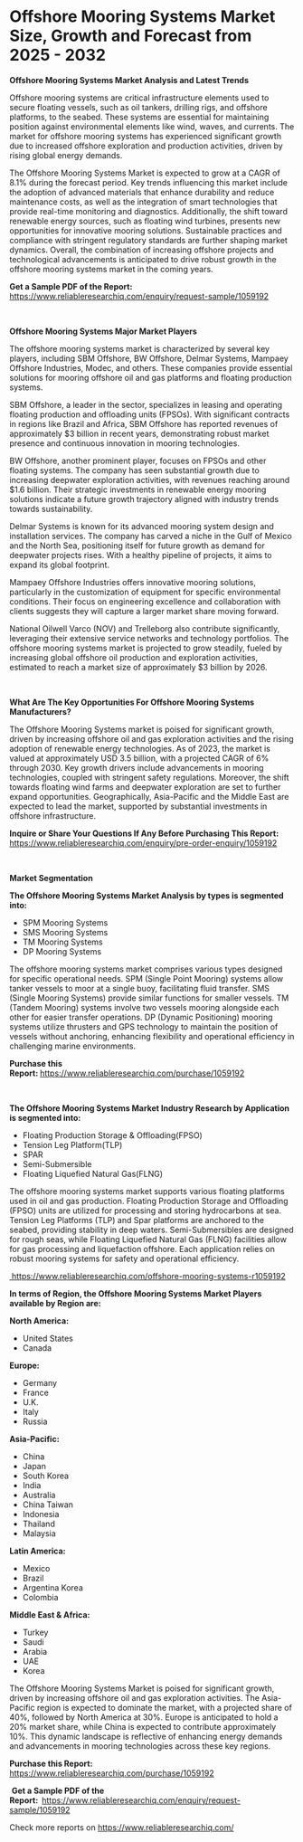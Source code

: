 <p><h1>Offshore Mooring Systems Market Size, Growth and Forecast from 2025 - 2032</h1></p><p><strong>Offshore Mooring Systems Market Analysis and Latest Trends</strong></p>
<p><p>Offshore mooring systems are critical infrastructure elements used to secure floating vessels, such as oil tankers, drilling rigs, and offshore platforms, to the seabed. These systems are essential for maintaining position against environmental elements like wind, waves, and currents. The market for offshore mooring systems has experienced significant growth due to increased offshore exploration and production activities, driven by rising global energy demands.</p><p>The Offshore Mooring Systems Market is expected to grow at a CAGR of 8.1% during the forecast period. Key trends influencing this market include the adoption of advanced materials that enhance durability and reduce maintenance costs, as well as the integration of smart technologies that provide real-time monitoring and diagnostics. Additionally, the shift toward renewable energy sources, such as floating wind turbines, presents new opportunities for innovative mooring solutions. Sustainable practices and compliance with stringent regulatory standards are further shaping market dynamics. Overall, the combination of increasing offshore projects and technological advancements is anticipated to drive robust growth in the offshore mooring systems market in the coming years.</p></p>
<p><strong>Get a Sample PDF of the Report:&nbsp;</strong> <a href="https://www.reliableresearchiq.com/enquiry/request-sample/1059192?utm_campaign=3441&utm_medium=2&utm_source=Github&utm_content=ia&utm_term=09042025&utm_id=offshore-mooring-systems">https://www.reliableresearchiq.com/enquiry/request-sample/1059192</a></p>
<p>&nbsp;</p>
<p><strong>Offshore Mooring Systems Major Market Players</strong></p>
<p><p>The offshore mooring systems market is characterized by several key players, including SBM Offshore, BW Offshore, Delmar Systems, Mampaey Offshore Industries, Modec, and others. These companies provide essential solutions for mooring offshore oil and gas platforms and floating production systems.</p><p>SBM Offshore, a leader in the sector, specializes in leasing and operating floating production and offloading units (FPSOs). With significant contracts in regions like Brazil and Africa, SBM Offshore has reported revenues of approximately $3 billion in recent years, demonstrating robust market presence and continuous innovation in mooring technologies.</p><p>BW Offshore, another prominent player, focuses on FPSOs and other floating systems. The company has seen substantial growth due to increasing deepwater exploration activities, with revenues reaching around $1.6 billion. Their strategic investments in renewable energy mooring solutions indicate a future growth trajectory aligned with industry trends towards sustainability.</p><p>Delmar Systems is known for its advanced mooring system design and installation services. The company has carved a niche in the Gulf of Mexico and the North Sea, positioning itself for future growth as demand for deepwater projects rises. With a healthy pipeline of projects, it aims to expand its global footprint.</p><p>Mampaey Offshore Industries offers innovative mooring solutions, particularly in the customization of equipment for specific environmental conditions. Their focus on engineering excellence and collaboration with clients suggests they will capture a larger market share moving forward.</p><p>National Oilwell Varco (NOV) and Trelleborg also contribute significantly, leveraging their extensive service networks and technology portfolios. The offshore mooring systems market is projected to grow steadily, fueled by increasing global offshore oil production and exploration activities, estimated to reach a market size of approximately $3 billion by 2026.</p></p>
<p>&nbsp;</p>
<p><strong>What Are The Key Opportunities For Offshore Mooring Systems Manufacturers?</strong></p>
<p><p>The Offshore Mooring Systems market is poised for significant growth, driven by increasing offshore oil and gas exploration activities and the rising adoption of renewable energy technologies. As of 2023, the market is valued at approximately USD 3.5 billion, with a projected CAGR of 6% through 2030. Key growth drivers include advancements in mooring technologies, coupled with stringent safety regulations. Moreover, the shift towards floating wind farms and deepwater exploration are set to further expand opportunities. Geographically, Asia-Pacific and the Middle East are expected to lead the market, supported by substantial investments in offshore infrastructure.</p></p>
<p><strong>Inquire or Share Your Questions If Any Before Purchasing This Report:</strong> <a href="https://www.reliableresearchiq.com/enquiry/pre-order-enquiry/1059192?utm_campaign=3441&utm_medium=2&utm_source=Github&utm_content=ia&utm_term=09042025&utm_id=offshore-mooring-systems">https://www.reliableresearchiq.com/enquiry/pre-order-enquiry/1059192</a></p>
<p>&nbsp;</p>
<p><strong>Market Segmentation</strong></p>
<p><strong>The Offshore Mooring Systems Market Analysis by types is segmented into:</strong></p>
<p><ul><li>SPM Mooring Systems</li><li>SMS Mooring Systems</li><li>TM Mooring Systems</li><li>DP Mooring Systems</li></ul></p>
<p><p>The offshore mooring systems market comprises various types designed for specific operational needs. SPM (Single Point Mooring) systems allow tanker vessels to moor at a single buoy, facilitating fluid transfer. SMS (Single Mooring Systems) provide similar functions for smaller vessels. TM (Tandem Mooring) systems involve two vessels mooring alongside each other for easier transfer operations. DP (Dynamic Positioning) mooring systems utilize thrusters and GPS technology to maintain the position of vessels without anchoring, enhancing flexibility and operational efficiency in challenging marine environments.</p></p>
<p><strong>Purchase this Report:&nbsp;</strong><a href="https://www.reliableresearchiq.com/purchase/1059192?utm_campaign=3441&utm_medium=2&utm_source=Github&utm_content=ia&utm_term=09042025&utm_id=offshore-mooring-systems">https://www.reliableresearchiq.com/purchase/1059192</a></p>
<p>&nbsp;</p>
<p><strong>The Offshore Mooring Systems Market Industry Research by Application is segmented into:</strong></p>
<p><ul><li>Floating Production Storage & Offloading(FPSO)</li><li>Tension Leg Platform(TLP)</li><li>SPAR</li><li>Semi-Submersible</li><li>Floating Liquefied Natural Gas(FLNG)</li></ul></p>
<p><p>The offshore mooring systems market supports various floating platforms used in oil and gas production. Floating Production Storage and Offloading (FPSO) units are utilized for processing and storing hydrocarbons at sea. Tension Leg Platforms (TLP) and Spar platforms are anchored to the seabed, providing stability in deep waters. Semi-Submersibles are designed for rough seas, while Floating Liquefied Natural Gas (FLNG) facilities allow for gas processing and liquefaction offshore. Each application relies on robust mooring systems for safety and operational efficiency.</p></p>
<p><a href="https://www.reliableresearchiq.com/offshore-mooring-systems-r1059192?utm_campaign=3441&utm_medium=2&utm_source=Github&utm_content=ia&utm_term=09042025&utm_id=offshore-mooring-systems">&nbsp;https://www.reliableresearchiq.com/offshore-mooring-systems-r1059192</a></p>
<p><strong>In terms of Region, the Offshore Mooring Systems Market Players available by Region are:</strong></p>
<p>
    <p> <strong> North America: </strong>
        <ul>
            <li>United States</li>
            <li>Canada</li>
        </ul>
        </p> 
    <p> <strong> Europe: </strong>
        <ul>
            <li>Germany</li>
            <li>France</li>
            <li>U.K.</li>
            <li>Italy</li>
            <li>Russia</li>
        </ul>
        </p> 
    <p> <strong> Asia-Pacific: </strong>
        <ul>
            <li>China</li>
            <li>Japan</li>
            <li>South Korea</li>
            <li>India</li>
            <li>Australia</li>
            <li>China Taiwan</li>
            <li>Indonesia</li>
            <li>Thailand</li>
            <li>Malaysia</li>
        </ul>
        </p> 
    <p> <strong> Latin America: </strong>
        <ul>
            <li>Mexico</li>
            <li>Brazil</li>
            <li>Argentina Korea</li>
            <li>Colombia</li>
        </ul>
        </p> 
    <p> <strong> Middle East & Africa: </strong>
        <ul>
            <li>Turkey</li>
            <li>Saudi</li>
            <li>Arabia</li>
            <li>UAE</li>
            <li>Korea</li>
        </ul>
    </p>
    </p>
<p><p>The Offshore Mooring Systems Market is poised for significant growth, driven by increasing offshore oil and gas exploration activities. The Asia-Pacific region is expected to dominate the market, with a projected share of 40%, followed by North America at 30%. Europe is anticipated to hold a 20% market share, while China is expected to contribute approximately 10%. This dynamic landscape is reflective of enhancing energy demands and advancements in mooring technologies across these key regions.</p></p>
<p><strong>Purchase this Report: </strong><a href="https://www.reliableresearchiq.com/purchase/1059192?utm_campaign=3441&utm_medium=2&utm_source=Github&utm_content=ia&utm_term=09042025&utm_id=offshore-mooring-systems">https://www.reliableresearchiq.com/purchase/1059192</a></p>
<p>&nbsp;<strong>Get a Sample PDF of the Report:&nbsp;&nbsp;</strong><a href="https://www.reliableresearchiq.com/enquiry/request-sample/1059192?utm_campaign=3441&utm_medium=2&utm_source=Github&utm_content=ia&utm_term=09042025&utm_id=offshore-mooring-systems">https://www.reliableresearchiq.com/enquiry/request-sample/1059192</a></p>
<p><strong></strong></p>
<p>Check more reports on <a href="https://www.reliableresearchiq.com/?utm_campaign=3441&utm_medium=2&utm_source=Github&utm_content=ia&utm_term=09042025&utm_id=offshore-mooring-systems">https://www.reliableresearchiq.com/</a></p>